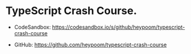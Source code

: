 # TypeScript Crash Course.

- CodeSandbox: https://codesandbox.io/s/github/heypoom/typescript-crash-course

- GitHub: https://github.com/heypoom/typescript-crash-course
